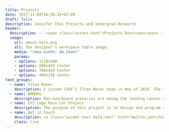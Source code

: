 ```yaml
---
title: Projects
date: 2017-11-08T16:56:15+02:00
draft: false
description: Jennifer Choi Projects and Undergrad Research
header:
  description: -- <span class="accent-text">Projects Overview</span> --
  image:
    url: about-hero.png
    alt: The designer's workspace table image
    media: "(max-width: 46.25em)"
    params:
    - options: 1130x500
    - options: 848x443 Center
    - options: 700x420 Center
    - options: 490x318 Center
text_groups:
  - name: Titan Rover
    description: I joined CSUF’s Titan Rover team in May of 2019. The team being a multidisciplinary group of students because of the necessary features of the rover and potentially having a chance to maybe learn from different majors’ specialty is what drew me into joining the team. Annually, CSUF Titan Rover participates in an international competition the University Rover Challenge located in Hanksville, Utah where universities all over the world come together to compete. Thankfully, I had the chance to compete in the 2019 competition before the covid-19 virus started circulating around the world. The experience I gained from the competition motivated me more to stay with this team. For my senior year, I assigned to the robotics sub-team, which focuses on the robotic arm and the end effector (gripper) of the rover. Initially the team decided to design a new gripper, after discussing the logistics of the tasks and time that were needed – came to terms to tune up the previous year teams’ end effector. My task was to improve the gripper that was used in the previous year team’s as well to design a system that can perform the necessary task. The task is to allow the rover to perform high precision tasks – type commands on a keyboard during the equipment servicing mission on a service lander and screw in/out a bolt. Although this task could be performed with the end effector, the risk of having an error is higher because the end effector cannot mimic a typing motion and the operator could accidently drop the Allen key tool while in use. The rotation of the end effector has not been fixed as well – eliminates that issue temporally for this task. Therefore, to mitigate having too many systems running through the robotic arm’s platform and making it easier for the controls sub-team to operate the rover – I came up with a general concept of designing the system shown below. {{< figure src="/uploads/works/intg_designconcept.jpg" title="captions" >}} <span class="default-text bold-text">voluptatem voluptatum</span>,
  - name: ARMORS
    description: Man-overboard scenarios are among the leading causes of death in deep sea fishing, one of United States' most dangerous occupations. To improve rescue efficiency, the Automatic Response Man-overboard Rescue System (ARMORS) is introduced. 
  - name: EV3 Lego Race Car Project
    description: The purpose of this project is to design and program a vehicle that autonomously starts and stops at or near the reference point indicated in the Fig. 1 after powering on. <iframe width="560" height="315" src="https://www.youtube.com/embed/E0yO_Dswoeo" frameborder="0" allow="accelerometer; autoplay; clipboard-write; encrypted-media; gyroscope; picture-in-picture" allowfullscreen></iframe> <p>Lorem ipsum.</p><p>Officia, aliquam?</p><p>Dicta, quia?</p><p>Aliquid, excepturi!</p>
  - name: Get in touch
    description: <a class="accent-text bold-text" href="mailto:jenniferchoi@protonmail.com?subject=Hello,%20Jennifer!%20Lets%20make%20something%20great%20together!">jenniferchoi@protonmail.com</a>
    class: line
---
```


